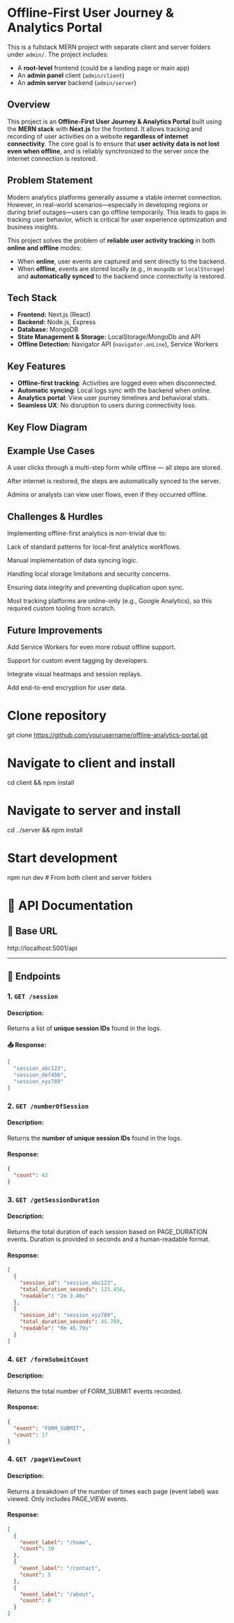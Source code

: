 # Offline-First User Journey & Analytics Portal

This is a fullstack MERN project with separate client and server folders under `admin/`. The project includes:

- A **root-level** frontend (could be a landing page or main app)
- An **admin panel** client (`admin/client`)
- An **admin server** backend (`admin/server`)

## Overview

This project is an **Offline-First User Journey & Analytics Portal** built using the **MERN stack** with **Next.js** for the frontend. It allows tracking and recording of user activities on a website **regardless of internet connectivity**. The core goal is to ensure that **user activity data is not lost even when offline**, and is reliably synchronized to the server once the internet connection is restored.

## Problem Statement

Modern analytics platforms generally assume a stable internet connection. However, in real-world scenarios—especially in developing regions or during brief outages—users can go offline temporarily. This leads to gaps in tracking user behavior, which is critical for user experience optimization and business insights.

This project solves the problem of **reliable user activity tracking** in both **online and offline** modes:

- When **online**, user events are captured and sent directly to the backend.
- When **offline**, events are stored locally (e.g., in `mongoDb` or `localStorage`) and **automatically synced** to the backend once connectivity is restored.

##  Tech Stack

- **Frontend:** Next.js (React)
- **Backend:** Node.js, Express
- **Database:** MongoDB
- **State Management & Storage:** LocalStorage/MongoDb and  API
- **Offline Detection:** Navigator API (`navigator.onLine`), Service Workers

##  Key Features

<!-- image will be added later -->

-  **Offline-first tracking**: Activities are logged even when disconnected.
-  **Automatic syncing**: Local logs sync with the backend when online.
-  **Analytics portal**: View user journey timelines and behavioral stats.
-  **Seamless UX**: No disruption to users during connectivity loss.

##  Key Flow Diagram

##  Example Use Cases
A user clicks through a multi-step form while offline — all steps are stored.

After internet is restored, the steps are automatically synced to the server.

Admins or analysts can view user flows, even if they occurred offline.


## Challenges & Hurdles

 Implementing offline-first analytics is non-trivial due to:

 Lack of standard patterns for local-first analytics workflows.

 Manual implementation of data syncing logic.

 Handling local storage limitations and security concerns.

 Ensuring data integrity and preventing duplication upon sync.

 Most tracking platforms are online-only (e.g., Google Analytics), so this required custom tooling from scratch.


## Future Improvements
Add Service Workers for even more robust offline support.

Support for custom event tagging by developers.

Integrate visual heatmaps and session replays.

Add end-to-end encryption for user data.



<!-- this will be modified later -->
# Clone repository
git clone https://github.com/yourusername/offline-analytics-portal.git

# Navigate to client and install
cd client && npm install

# Navigate to server and install
cd ../server && npm install

# Start development
npm run dev  # From both client and server folders


# 📡 API Documentation

## 🔗 Base URL
http://localhost:5001/api

---

## 📘 Endpoints

### 1. `GET /session`

#### Description:
Returns a list of **unique session IDs** found in the logs.

#### 📤 Response:

```json
[
  "session_abc123",
  "session_def456",
  "session_xyz789"
]
```
### 2. `GET /numberOfSession`

#### Description:
Returns the **number of unique session IDs** found in the logs.

#### Response:

```json
{
  "count": 42
}
```
### 3. `GET /getSessionDuration`

#### Description:
Returns the total duration of each session based on PAGE_DURATION events. Duration is provided in seconds and a human-readable format.

#### Response:

```json
[
  {
    "session_id": "session_abc123",
    "total_duration_seconds": 123.456,
    "readable": "2m 3.46s"
  },
  {
    "session_id": "session_xyz789",
    "total_duration_seconds": 45.789,
    "readable": "0m 45.79s"
  }
]

```
### 4. `GET /formSubmitCount`

#### Description:
Returns the total number of FORM_SUBMIT events recorded.

#### Response:

```json
{
  "event": "FORM_SUBMIT",
  "count": 17
}


```
### 4. `GET /pageViewCount`

#### Description:
Returns a breakdown of the number of times each page (event label) was viewed. Only includes PAGE_VIEW events.

#### Response:

```json
[
  {
    "event_label": "/home",
    "count": 10
  },
  {
    "event_label": "/contact",
    "count": 5
  },
  {
    "event_label": "/about",
    "count": 8
  }
]

```



<!-- this part neeeded to be added
# Clone repository
git clone https://github.com/yourusername/offline-analytics-portal.git

# Navigate to client and install
cd client
npm install

# Navigate to server and install
cd ../server
npm install

# Run both frontend and backend (in separate terminals)
npm run dev     # For Next.js client
npm start       # For Express server
 -->